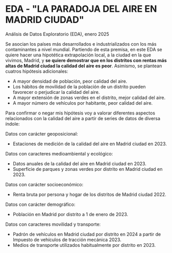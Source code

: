 # **EDA - "LA PARADOJA DEL AIRE EN MADRID CIUDAD"**
Análisis de Datos Exploratorio (EDA), enero 2025


Se asocian los países más desarrollados e industrializados con los más contaminantes a nivel mundial. Partiendo de esta premisa, en este EDA se quiere hacer una hipotética extrapolación local, a la ciudad en la que vivimos, Madrid, y **se quiere demostrar que en los distritos con rentas más altas de Madrid ciudad la calidad del aire es peor**. Asimismo, se plantean cuatros hipótesis adicionales: 
- A mayor densidad de población, peor calidad del aire. 
- Los hábitos de movilidad de la población de un distrito pueden favorecer o perjudicar la calidad del aire. 
- A mayor extensión de zonas verdes en el distrito, mejor calidad del aire. 
- A mayor número de vehículos por habitante, peor calidad del aire. 

Para confirmar o negar mis hipótesis voy a valorar diferentes aspectos relacionados con la calidad del aire a partir de series de datos de diversa índole: 

Datos con carácter geoposicional: 
- Estaciones de medición de la calidad del aire en Madrid ciudad en 2023. 

Datos con caracteres medioambiental y ecológico: 
- Datos anuales de la calidad del aire en Madrid ciudad en 2023. 
- Superficie de parques y zonas verdes por distrito en Madrid ciudad en 2023. 

Datos con carácter socioeconómico: 
- Renta bruta por persona y hogar de los distritos de Madrid ciudad 2022.

Datos con carácter demográfico: 
- Población en Madrid por distrito a 1 de enero de 2023. 

Datos con caracteres movilidad y transporte: 
- Padrón de vehículos en Madrid ciudad por distrito en 2024 a partir de Impuesto de vehículos de tracción mecánica 2023.  
- Medios de transporte utilizados habitualmente por distrito en 2023.
